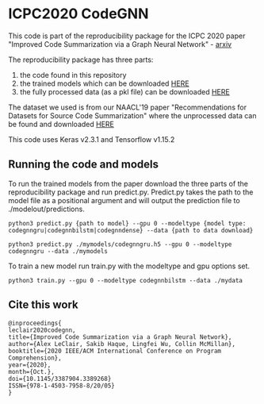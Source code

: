 # ICPC2020 CodeGNN
This code is part of the reproducibility package for the ICPC 2020 paper "Improved Code Summarization via a Graph Neural Network" - [arxiv](https://arxiv.org/abs/2004.02843)

The reproducibility package has three parts:
1. the code found in this repository
2. the trained models which can be downloaded [HERE](https://icpc2020.s3.us-east-2.amazonaws.com/ICPC_2020_data.tar.gz)
3. the fully processed data (as a pkl file) can be downloaded [HERE](https://icpc2020.s3.us-east-2.amazonaws.com/dataset.pkl)

The dataset we used is from our NAACL'19 paper "Recommendations for Datasets for Source Code Summarization" where the unprocessed data can be found and downloaded [HERE](http://leclair.tech/data/funcom/)

This code uses Keras v2.3.1 and Tensorflow v1.15.2 

## Running the code and models

To run the trained models from the paper download the three parts of the reproducibility package and run predict.py. Predict.py takes the path to the model file as a positional argument and will output the prediction file to ./modelout/predictions.

`python3 predict.py {path to model} --gpu 0 --modeltype {model type: codegnngru|codegnnbilstm|codegnndense} --data {path to data download}`

`python3 predict.py ./mymodels/codegnngru.h5 --gpu 0 --modeltype codegnngru --data ./mymodels`

To train a new model run train.py with the modeltype and gpu options set.

`python3 train.py --gpu 0 --modeltype codegnnbilstm --data ./mydata`

## Cite this work
```
@inproceedings{
leclair2020codegnn,
title={Improved Code Summarization via a Graph Neural Network},
author={Alex LeClair, Sakib Haque, Lingfei Wu, Collin McMillan},
booktitle={2020 IEEE/ACM International Conference on Program Comprehension},
year={2020},
month={Oct.},
doi={10.1145/3387904.3389268}
ISSN={978-1-4503-7958-8/20/05}
}
```
